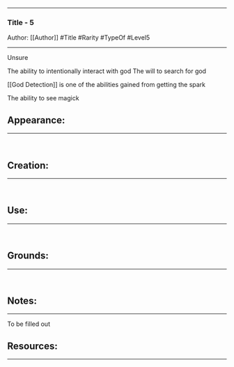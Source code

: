 - - -
### Title - 5
Author: [[Author]]
#Title #Rarity #TypeOf #Level5
- - - 
Unsure

The ability to intentionally interact with god
The will to search for god

[[God Detection]] is one of the abilities gained from getting the spark

The ability to see magick

## Appearance:<br>
- - -

<br>

## Creation: <br>
- - -
<br>

## Use:<br>
- - -
<br>

## Grounds:<br>
- - -
<br>

## Notes:<br>
- - - 
To be filled out

## Resources:
- - -
